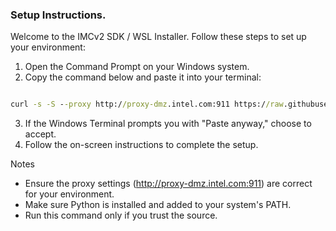### Setup Instructions.

Welcome to the IMCv2 SDK / WSL Installer. Follow these steps to set up your environment:

1. Open the Command Prompt on your Windows system.
2. Copy the command below and paste it into your terminal:

```cmd

curl -s -S --proxy http://proxy-dmz.intel.com:911 https://raw.githubusercontent.com/emichael72/wsl_starter/main/imcv2_wsl_runner.py | python - -n IMCv2


```
3. If the Windows Terminal prompts you with "Paste anyway," choose to accept.
4. Follow the on-screen instructions to complete the setup.

Notes
* Ensure the proxy settings (http://proxy-dmz.intel.com:911) are correct for your environment.
* Make sure Python is installed and added to your system's PATH.
* Run this command only if you trust the source.

